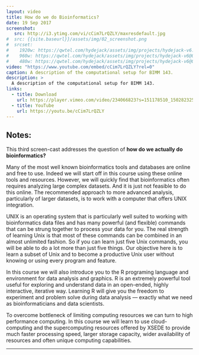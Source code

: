 ```yaml
---
layout: video
title: How do we do Bioinformatics?
date: 19 Sep 2017
screenshot:
   src: http://i3.ytimg.com/vi/cCim7LrQZLY/maxresdefault.jpg
#  src: {{site.baseurl}}/assets/img/02_screenshot.png
#  srcset:
#    1920w: https://qwtel.com/hydejack/assets/img/projects/hydejack-v6.jpg
#    960w: https://qwtel.com/hydejack/assets/img/projects/hydejack-v6@0,5x.jpg
#    480w: https://qwtel.com/hydejack/assets/img/projects/hydejack-v6@0,25x.jpg
video: "https://www.youtube.com/embed/cCim7LrQZLY?rel=0"
caption: A description of the computational setup for BIMM 143.
description: >
  A description of the computational setup for BIMM 143.
links:
  - title: Download
    url: https://player.vimeo.com/video/234066823?s=151178510_1502823257_930cd93766f9b7a24ee19002da57b6a1&loc=external&context=Vimeo%5CController%5CClipController.main&download=1
  - title: YouTube
    url: https://youtu.be/cCim7LrQZLY
---
```


## Notes:  
This third screen-cast addresses the question of **how do we actually do bioinformatics?** 

Many of the most well known bioinformatics tools and databases are online and free to use.
Indeed we will start off in this course using these online tools and resources. However, we will quickly find that bioinformatics often requires analyzing large complex datasets. And it is just not feasible to do this online. The recommended approach to more advanced analysis, particularly of larger datasets, is to work with a computer that offers UNIX integration.

UNIX is an operating system that is particularly well suited to working with bioinformatics data files and has many powerful (and flexible) commands that can be strung together to process your data for you. The real strength of learning Unix is that most of these commands can be combined in an almost unlimited fashion. So if you can learn just five Unix commands, you will be able to do a lot more than just five things. Our objective here is to learn a subset of Unix and to become a productive Unix user without knowing or using every program and feature.

In this course we will also introduce you to the R programing language and environment for data analysis and graphics. R is an extremely powerful tool useful for exploring and understand data in an open-ended, highly interactive, iterative way. Learning R will give you the freedom to experiment and problem solve during data analysis — exactly what we need as bioinformaticians and data scientists.

To overcome bottleneck of limiting computing resources we can turn to high performance computing. In this course we will learn to use cloud-computing and the supercomputing resources offered by XSEDE to provide much faster processing speed, larger storage capacity, wider availability of resources and often unique computing capabilities.  




***

